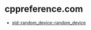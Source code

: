 # cppreference.com

- [std::random_device::random_device](https://en.cppreference.com/w/cpp/numeric/random/random_device/random_device)
